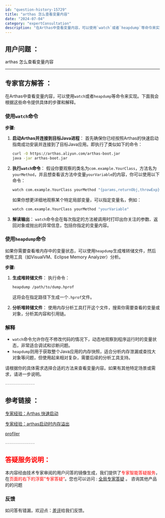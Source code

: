```yaml
---
id: "question-history-15729"
title: "arthas 怎么查看变量内容"
date: "2024-07-04"
category: "expertConsultation"
description: "在Arthas中查看变量内容，可以使用`watch`或者`heapdump`等命令来实现。下面我会根据这些命令提供具体的步骤和解释。### 使用`watch`命令**步骤:**1. **启动Arthas并连接到目标Java进程**：   首先确保你已经按照Arthas的快速启动指南成功安装并连接到了"
---
```


## 用户问题 ：

arthas 怎么查看变量内容

---

## 专家官方解答 ：

在Arthas中查看变量内容，可以使用`watch`或者`heapdump`等命令来实现。下面我会根据这些命令提供具体的步骤和解释。

### 使用`watch`命令

**步骤:**

1. **启动Arthas并连接到目标Java进程**：
   首先确保你已经按照Arthas的快速启动指南成功安装并连接到了目标Java应用。即执行了类似如下的命令：

   ```bash
   curl -O https://arthas.aliyun.com/arthas-boot.jar
   java -jar arthas-boot.jar
   ```

2. **执行`watch`命令**：
   假设你要观察的类名为`com.example.YourClass`，方法名为`yourMethod`，并且想查看该方法中变量`yourVariable`的内容，你可以使用以下命令：
   ```bash
   watch com.example.YourClass yourMethod "{params,returnObj,throwExp}"
   ```
   如果你想更详细地观察某个特定局部变量，可以指定变量名，例如：
   ```bash
   watch com.example.YourClass yourMethod "yourVariable"
   ```
3. **解读输出**：
   `watch`命令会在每次指定的方法被调用时打印出你关注的参数、返回对象或抛出的异常信息，包括你指定的变量内容。

### 使用`heapdump`命令

如果你需要查看堆内存中的变量状态，可以使用`heapdump`生成堆转储文件，然后使用工具（如VisualVM、Eclipse Memory Analyzer）分析。

**步骤:**

1. **生成堆转储文件**：
   执行命令：

   ```bash
   heapdump /path/to/dump.hprof
   ```

   这将会在指定路径下生成一个`.hprof`文件。

2. **分析堆转储文件**：
   使用内存分析工具打开这个文件，搜索你需要查看的变量或对象，分析其内容和引用链。

### 解释

- `watch`命令允许你在不修改代码的情况下，动态地观察到程序运行时的变量状态，非常适合调试和诊断问题。
- `heapdump`则用于获取整个Java应用的内存快照，适合分析内存泄漏或查找大对象等问题，但使用起来相对复杂，需要后续的分析工具支持。

请根据你的具体需求选择合适的方法来查看变量内容。如果有其他特定场景或需求，请进一步说明。

<font color="#949494">---------------</font>

## 参考链接 ：

[专家经验：Arthas 快速启动](./user-question-history11440.md)

[专家经验：arthas启动时内存溢出](./user-question-history14832.md)

[profiler](../profiler.md)

<font color="#949494">---------------</font>

## <font color="#FF0000">答疑服务说明：</font>

本内容经由技术专家审阅的用户问答的镜像生成，我们提供了<font color="#FF0000">专家智能答疑服务</font>，在<font color="#FF0000">页面的右下的浮窗”专家答疑“</font>。您也可以访问 : [全局专家答疑](https://answer.opensource.alibaba.com/docs/intro) 。 咨询其他产品的的问题

### 反馈

如问答有错漏，欢迎点：[差评](https://ai.nacos.io/user/feedbackByEnhancerGradePOJOID?enhancerGradePOJOId=16089)给我们反馈。
